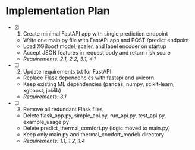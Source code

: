 # Implementation Plan

- [x] 1. Create minimal FastAPI app with single prediction endpoint





  - Write one main.py file with FastAPI app and POST /predict endpoint
  - Load XGBoost model, scaler, and label encoder on startup
  - Accept JSON features in request body and return risk score
  - _Requirements: 2.1, 2.2, 3.1, 4.1_




- [ ] 2. Update requirements.txt for FastAPI




  - Replace Flask dependencies with fastapi and uvicorn
  - Keep existing ML dependencies (pandas, numpy, scikit-learn, xgboost, joblib)
  - _Requirements: 3.1_

- [ ] 3. Remove all redundant Flask files

  - Delete flask_app.py, simple_api.py, run_api.py, test_api.py, example_usage.py
  - Delete predict_thermal_comfort.py (logic moved to main.py)
  - Keep only main.py and thermal_comfort_model/ directory
  - _Requirements: 1.1, 1.2, 1.4_